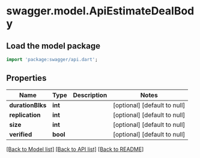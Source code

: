 # swagger.model.ApiEstimateDealBody

## Load the model package
```dart
import 'package:swagger/api.dart';
```

## Properties
Name | Type | Description | Notes
------------ | ------------- | ------------- | -------------
**durationBlks** | **int** |  | [optional] [default to null]
**replication** | **int** |  | [optional] [default to null]
**size** | **int** |  | [optional] [default to null]
**verified** | **bool** |  | [optional] [default to null]

[[Back to Model list]](../README.md#documentation-for-models) [[Back to API list]](../README.md#documentation-for-api-endpoints) [[Back to README]](../README.md)

